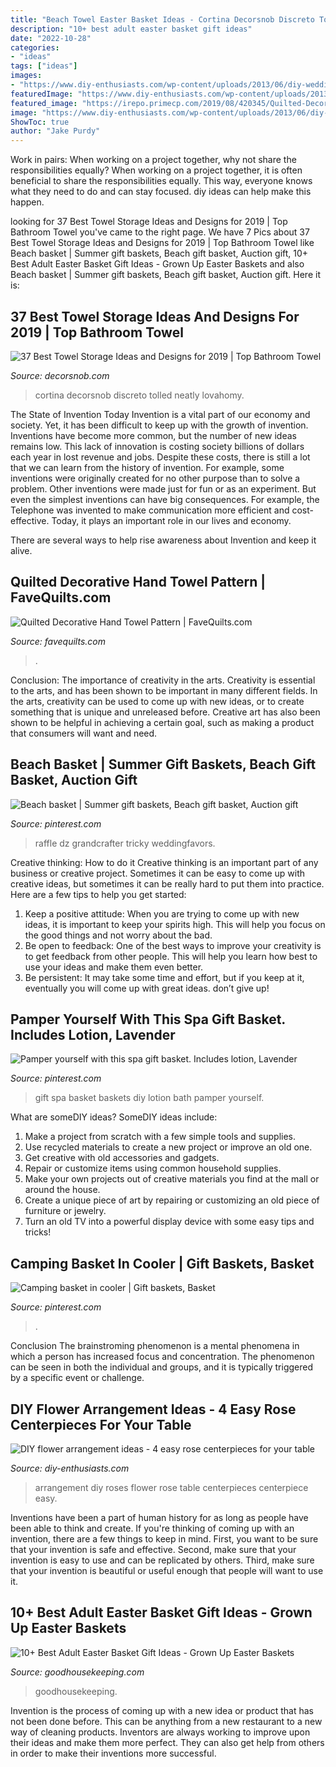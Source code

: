 ```yaml
---
title: "Beach Towel Easter Basket Ideas - Cortina Decorsnob Discreto Tolled Neatly Lovahomy"
description: "10+ best adult easter basket gift ideas"
date: "2022-10-28"
categories:
- "ideas"
tags: ["ideas"]
images:
- "https://www.diy-enthusiasts.com/wp-content/uploads/2013/06/diy-wedding-white-roses-arrangement-ideas-rose-stems.jpg"
featuredImage: "https://www.diy-enthusiasts.com/wp-content/uploads/2013/06/diy-wedding-white-roses-arrangement-ideas-rose-stems.jpg"
featured_image: "https://irepo.primecp.com/2019/08/420345/Quilted-Decorative-Hand-Towel-Pattern_ExtraLarge900_ID-3331686.jpg?v=3331686"
image: "https://www.diy-enthusiasts.com/wp-content/uploads/2013/06/diy-wedding-white-roses-arrangement-ideas-rose-stems.jpg"
ShowToc: true
author: "Jake Purdy"
---
```



Work in pairs: When working on a project together, why not share the responsibilities equally?
When working on a project together, it is often beneficial to share the responsibilities equally. This way, everyone knows what they need to do and can stay focused. diy ideas can help make this happen.

	

		
looking for 37 Best Towel Storage Ideas and Designs for 2019 | Top Bathroom Towel you've came to the right page. We have 7 Pics about 37 Best Towel Storage Ideas and Designs for 2019 | Top Bathroom Towel like Beach basket | Summer gift baskets, Beach gift basket, Auction gift, 10+ Best Adult Easter Basket Gift Ideas - Grown Up Easter Baskets and also Beach basket | Summer gift baskets, Beach gift basket, Auction gift. Here it is:
		
    
## 37 Best Towel Storage Ideas And Designs For 2019 | Top Bathroom Towel

<img loading=lazy src="http://www.decorsnob.com/wp-content/uploads/16-towel-storage-ideas-decorsnob.jpg" onerror="this.onerror=null;this.src='https://tse3.mm.bing.net/th?id=OIP.IiBXdlzNyJrpQ2iZzFeh6AHaLG&amp;pid=15.1';" alt="37 Best Towel Storage Ideas and Designs for 2019 | Top Bathroom Towel">

_Source: decorsnob.com_

>cortina decorsnob discreto tolled neatly lovahomy. 

	

The State of Invention Today
Invention is a vital part of our economy and society. Yet, it has been difficult to keep up with the growth of invention. Inventions have become more common, but the number of new ideas remains low. This lack of innovation is costing society billions of dollars each year in lost revenue and jobs.
Despite these costs, there is still a lot that we can learn from the history of invention. For example, some inventions were originally created for no other purpose than to solve a problem. Other inventions were made just for fun or as an experiment. But even the simplest inventions can have big consequences. For example, the Telephone was invented to make communication more efficient and cost-effective. Today, it plays an important role in our lives and economy.

There are several ways to help rise awareness about Invention and keep it alive.

    
## Quilted Decorative Hand Towel Pattern | FaveQuilts.com

<img loading=lazy src="https://irepo.primecp.com/2019/08/420345/Quilted-Decorative-Hand-Towel-Pattern_ExtraLarge900_ID-3331686.jpg?v=3331686" onerror="this.onerror=null;this.src='https://tse1.mm.bing.net/th?id=OIP.Mnj2AOQue8qjLCPGb2xJFgHaFu&amp;pid=15.1';" alt="Quilted Decorative Hand Towel Pattern | FaveQuilts.com">

_Source: favequilts.com_

>. 

	

Conclusion: The importance of creativity in the arts.
Creativity is essential to the arts, and has been shown to be important in many different fields. In the arts, creativity can be used to come up with new ideas, or to create something that is unique and unreleased before. Creative art has also been shown to be helpful in achieving a certain goal, such as making a product that consumers will want and need.

    
## Beach Basket | Summer Gift Baskets, Beach Gift Basket, Auction Gift

<img loading=lazy src="https://i.pinimg.com/736x/92/7e/59/927e5922dfc9c28a649c4c1d696ceb57.jpg" onerror="this.onerror=null;this.src='https://tse4.mm.bing.net/th?id=OIP.JQHWd1T6Bu2xnxx61kDzEAHaFj&amp;pid=15.1';" alt="Beach basket | Summer gift baskets, Beach gift basket, Auction gift">

_Source: pinterest.com_

>raffle dz grandcrafter tricky weddingfavors. 

	

Creative thinking: How to do it
Creative thinking is an important part of any business or creative project. Sometimes it can be easy to come up with creative ideas, but sometimes it can be really hard to put them into practice. Here are a few tips to help you get started: 
1. Keep a positive attitude: When you are trying to come up with new ideas, it is important to keep your spirits high. This will help you focus on the good things and not worry about the bad. 
2. Be open to feedback: One of the best ways to improve your creativity is to get feedback from other people. This will help you learn how best to use your ideas and make them even better. 
3. Be persistent: It may take some time and effort, but if you keep at it, eventually you will come up with great ideas. don’t give up!

    
## Pamper Yourself With This Spa Gift Basket. Includes Lotion, Lavender

<img loading=lazy src="https://i.pinimg.com/736x/81/59/75/8159758b0848ff959ad6f858ee9d92bb.jpg" onerror="this.onerror=null;this.src='https://tse2.mm.bing.net/th?id=OIP.AN1lDlS6gPqamzrRKYNO2AHaNK&amp;pid=15.1';" alt="Pamper yourself with this spa gift basket. Includes lotion, Lavender">

_Source: pinterest.com_

>gift spa basket baskets diy lotion bath pamper yourself. 

	

What are someDIY ideas?
SomeDIY ideas include:
1. Make a project from scratch with a few simple tools and supplies. 
2. Use recycled materials to create a new project or improve an old one. 
3. Get creative with old accessories and gadgets. 
4. Repair or customize items using common household supplies. 
5. Make your own projects out of creative materials you find at the mall or around the house. 
6. Create a unique piece of art by repairing or customizing an old piece of furniture or jewelry. 
7. Turn an old TV into a powerful display device with some easy tips and tricks!

    
## Camping Basket In Cooler | Gift Baskets, Basket

<img loading=lazy src="https://i.pinimg.com/474x/1b/0c/92/1b0c92765888dc89f2a414c7de5a62a8--camping-coolers.jpg" onerror="this.onerror=null;this.src='https://tse4.mm.bing.net/th?id=OIP.L94MMWBTScAXXUyjZcboqQAAAA&amp;pid=15.1';" alt="Camping basket in cooler | Gift baskets, Basket">

_Source: pinterest.com_

>. 

	

Conclusion
The brainstroming phenomenon is a mental phenomena in which a person has increased focus and concentration. The phenomenon can be seen in both the individual and groups, and it is typically triggered by a specific event or challenge.

    
## DIY Flower Arrangement Ideas - 4 Easy Rose Centerpieces For Your Table

<img loading=lazy src="https://www.diy-enthusiasts.com/wp-content/uploads/2013/06/diy-wedding-white-roses-arrangement-ideas-rose-stems.jpg" onerror="this.onerror=null;this.src='https://tse1.mm.bing.net/th?id=OIP.YaD3nIWTFvfmvwX-XJvv2QHaJ5&amp;pid=15.1';" alt="DIY flower arrangement ideas - 4 easy rose centerpieces for your table">

_Source: diy-enthusiasts.com_

>arrangement diy roses flower rose table centerpieces centerpiece easy. 

	

Inventions have been a part of human history for as long as people have been able to think and create. If you're thinking of coming up with an invention, there are a few things to keep in mind. First, you want to be sure that your invention is safe and effective. Second, make sure that your invention is easy to use and can be replicated by others. Third, make sure that your invention is beautiful or useful enough that people will want to use it.

    
## 10+ Best Adult Easter Basket Gift Ideas - Grown Up Easter Baskets

<img loading=lazy src="https://hips.hearstapps.com/hmg-prod.s3.amazonaws.com/images/adult-easter-baskets-movielover-1521641046.png?crop=1xw:1xh;center,top&amp;resize=768:*" onerror="this.onerror=null;this.src='https://tse2.mm.bing.net/th?id=OIP.IqAlfd2Gntv-x1fMW1OF6QHaLH&amp;pid=15.1';" alt="10+ Best Adult Easter Basket Gift Ideas - Grown Up Easter Baskets">

_Source: goodhousekeeping.com_

>goodhousekeeping. 

	

Invention is the process of coming up with a new idea or product that has not been done before. This can be anything from a new restaurant to a new way of cleaning products. Inventors are always working to improve upon their ideas and make them more perfect. They can also get help from others in order to make their inventions more successful.

